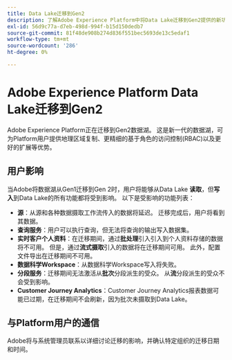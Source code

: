 ```yaml
---
title: Data Lake迁移到Gen2
description: 了解Adobe Experience Platform中将Data Lake迁移到Gen2提供的新功能。
exl-id: 56d9c77a-d7eb-498d-994f-b15d150dedb7
source-git-commit: 81f48de908b274d836f551bec5693de13c5edaf1
workflow-type: tm+mt
source-wordcount: '286'
ht-degree: 0%

---
```


# Adobe Experience Platform Data Lake迁移到Gen2

Adobe Experience Platform正在迁移到Gen2数据湖。 这是新一代的数据湖，可为Platform用户提供地理区域复制、更精细的基于角色的访问控制(RBAC)以及更好的扩展等优势。

## 用户影响

当Adobe将数据湖从Gen1迁移到Gen 2时，用户将能够从Data Lake **读取**，但&#x200B;**写入**&#x200B;到Data Lake的所有功能都将受到影响。 以下是受影响的功能列表：

- **源**：从源和各种数据摄取工作流传入的数据将延迟。 迁移完成后，用户将看到其数据。
- **查询服务**：用户可以执行查询，但无法将查询的输出写入数据集。
- **实时客户个人资料**：在迁移期间，通过&#x200B;**批处理**&#x200B;引入引入到个人资料存储的数据将不可用。 但是，通过&#x200B;**流式摄取**&#x200B;引入的数据将在迁移期间可用。 此外，配置文件导出在迁移期间不可用。
- **数据科学Workspace**：从数据科学Workspace写入将失败。
- **分段服务**：迁移期间无法激活从&#x200B;**批次**&#x200B;分段派生的受众。 从&#x200B;**流**&#x200B;分段派生的受众不会受到影响。
- **Customer Journey Analytics**：Customer Journey Analytics报表数据可能已过期，在迁移期间不会刷新，因为批次未摄取到Data Lake。

## 与Platform用户的通信

Adobe将与系统管理员联系以详细讨论迁移的影响，并确认特定组织的迁移日期和时间。
